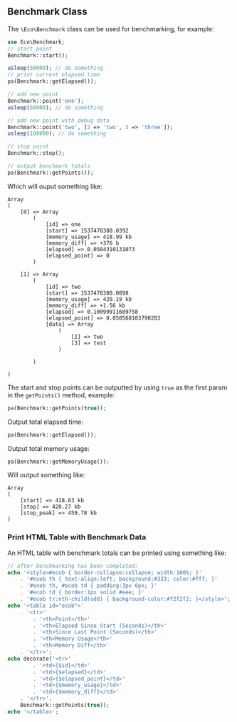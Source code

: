 ## Benchmark Class
The `\Eco\Benchmark` class can be used for benchmarking, for example:
```php
use Eco\Benchmark;
// start point
Benchmark::start();

usleep(50000); // do something
// print current elapsed time
pa(Benchmark::getElapsed());

// add new point
Benchmark::point('one');
usleep(50000); // do something

// add new point with debug data
Benchmark::point('two', [2 => 'two', 3 => 'three']);
usleep(100000); // do something

// stop point
Benchmark::stop();

// output benchmark totals
pa(Benchmark::getPoints());
```
Which will ouput something like:
```
Array
(
    [0] => Array
        (
            [id] => one
            [start] => 1537478380.0392
            [memory_usage] => 418.99 kb
            [memory_diff] => +376 b
            [elapsed] => 0.0504310131073
            [elapsed_point] => 0
        )

    [1] => Array
        (
            [id] => two
            [start] => 1537478380.0898
            [memory_usage] => 420.19 kb
            [memory_diff] => +1.56 kb
            [elapsed] => 0.10099911689758
            [elapsed_point] => 0.050568103790283
            [data] => Array
                (
                    [2] => two
                    [3] => test
                )

        )

)
```
The start and stop points can be outputted by using `true` as the first param in the `getPoints()` method, example:
```php
pa(Benchmark::getPoints(true));
```
Output total elapsed time:
```php
pa(Benchmark::getElapsed());
```
Output total memory usage:
```php
pa(Benchmark::getMemoryUsage());
```
Will output something like:
```
Array
(
    [start] => 418.63 kb
    [stop] => 420.27 kb
    [stop_peak] => 459.78 kb
)
```
### Print HTML Table with Benchmark Data
An HTML table with benchmark totals can be printed using something like:
```php
// after benchmarking has been completed:
echo '<style>#ecob { border-collapse:collapse; width:100%; }'
	. '#ecob th { text-align:left; background:#333; color:#fff; }'
	. '#ecob th, #ecob td { padding:3px 6px; }'
	. '#ecob td { border:1px solid #eee; }'
	. '#ecob tr:nth-child(odd) { background-color:#f2f2f2; }</style>';
echo '<table id="ecob">'
	. '<tr>'
		. '<th>Point</th>'
		. '<th>Elapsed Since Start (Seconds)</th>'
		. '<th>Since Last Point (Seconds)</th>'
		. '<th>Memory Usage</th>'
		. '<th>Memory Diff</th>'
	. '</tr>';
echo decorate('<tr>'
		. '<td>{$id}</td>'
		. '<td>{$elapsed}</td>'
		. '<td>{$elapsed_point}</td>'
		. '<td>{$memory_usage}</td>'
		. '<td>{$memory_diff}</td>'
	. '</tr>',
	Benchmark::getPoints(true));
echo '</table>';
```